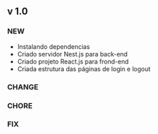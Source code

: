## v 1.0

### NEW

- Instalando dependencias
- Criado servidor Nest.js para back-end
- Criado projeto React.js para frond-end
- Criada estrutura das páginas de login e logout 

### CHANGE

### CHORE

### FIX

